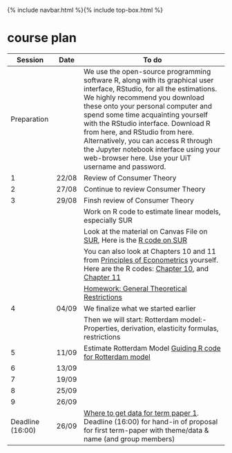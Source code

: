 {% include navbar.html %}{% include top-box.html %}
# course plan 


| Session            | Date        | To do               |
|----------------|-----------------|--------------------|
|Preparation    |                |We use the open-source programming software R, along with its graphical user interface, RStudio, for all the estimations. We highly recommend you download these onto your personal computer and spend some time acquainting yourself with the RStudio interface. Download R from here, and RStudio from here. Alternatively, you can access R through the Jupyter notebook interface using your web-browser here. Use your UiT username and password.                 |
|1|22/08|Review of Consumer Theory|
|2|27/08|Continue to review Consumer Theory|
|3|29/08|Finsh review of Consumer Theory|
||  |Work on R code to estimate linear models, especially SUR|
||  |Look at the material on Canvas File on [SUR](https://uit.instructure.com/courses/35407/files?preview=3158104), Here is the [R code on SUR](https://github.com/uit-sok-3008-f24/uit-sok-3008-f24.github.io/blob/main/SUR.R)|
||  |You can also look at Chapters 10 and 11 from [Principles of Econometrics](https://principlesofeconometrics.com/poe5/poe5.html) yourself.  Here are the R codes: [Chapter 10](https://github.com/uit-sok-3008-f24/uit-sok-3008-f24.github.io/blob/main/Ch_10.R), and  [Chapter 11](https://github.com/uit-sok-3008-f24/uit-sok-3008-f24.github.io/blob/main/Ch_11.R)|
|||[Homework: General Theoretical Restrictions](https://github.com/uit-sok-3008-f24/uit-sok-3008-f24.github.io/blob/main/homework_sok_3008.pdf)|
|4|04/09|We finalize what we started earlier|
|||Then we will start: Rotterdam model:- Properties, derivation, elasticity formulas, restrictions|
|5|11/09|Estimate Rotterdam Model [Guiding R code for Rotterdam model](https://github.com/uit-sok-3008-f24/uit-sok-3008-f24.github.io/blob/main/Rotterdam_model_student%20.R)|
|6|13/09||
|7|19/09||
|8|25/09||
|9|26/09||
|Deadline (16:00)|26/09|[Where to get data for term paper 1](https://github.com/uit-sok-3008-f24/uit-sok-3008-f24.github.io/blob/main/Where%20to%20get%20data%20for%20term%20papers%20%20(1).pdf).<br/>                                 Deadline (16:00) for hand-in of proposal for first term-paper with theme/data & name (and group members)|

   





